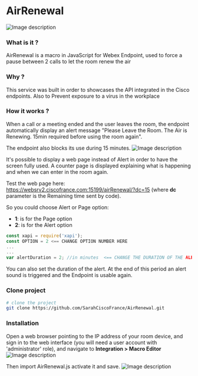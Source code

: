 # AirRenewal
![Image description](https://i.ibb.co/59pq88G/Capture-d-e-cran-2020-05-20-a-17-29-32.png)

### What is it ?
AirRenewal is a macro in JavaScript for Webex Endpoint, used to force a pause between 2 calls to let the room renew the air

### Why ?

This service was built in order to showcases the API integrated in the Cisco endpoints.
Also to Prevent exposure to a virus in the workplace

### How it works ?
When a call or a meeting ended and the user leaves the room, the endpoint automatically display an alert message "Please Leave the Room. The Air is Renewing. 15min required before using the room again".

The endpoint also blocks its use during 15 minutes.
![Image description](https://i.ibb.co/HYBPy9C/20200520-152047-007-01.jpg)

It's possible to display a web page instead of Alert in order to have the screen fully used.
A counter page is displayed explaining what is happening and when we can enter in the room again.

Test the web page here: https://websrv2.ciscofrance.com:15199/airRenewal/?dc=15 (where **dc** parameter is the Remaining time  sent by code).

So you could choose Alert or Page option:
- **1**: is for the Page option 
- **2**: is for the Alert option
```javascript
const xapi = require('xapi');
const OPTION = 2 <== CHANGE OPTION NUMBER HERE
...
...
var alertDuration = 2; //in minutes  <== CHANGE THE DURATION OF THE ALERT HERE 
```
You can also set the duration of the alert.
At the end of this period an alert sound is triggered and the Endpoint is usable again.


### Clone project

``` bash
# clone the project
git clone https://github.com/SarahCiscoFrance/AirRenewal.git
```

### Installation
Open a web browser pointing to the IP address of your room device, and sign in to the web interface (you will need a user account with 'administrator' role), and navigate to **Integration > Macro Editor**
![Image description](https://i.ibb.co/FYZR4HR/Capture-d-e-cran-2020-05-20-a-17-56-17.png)

Then import AirRenewal.js activate it and save.
![Image description](https://i.ibb.co/jGTqxMz/Capture-d-e-cran-2020-05-20-a-18-15-18.png)
